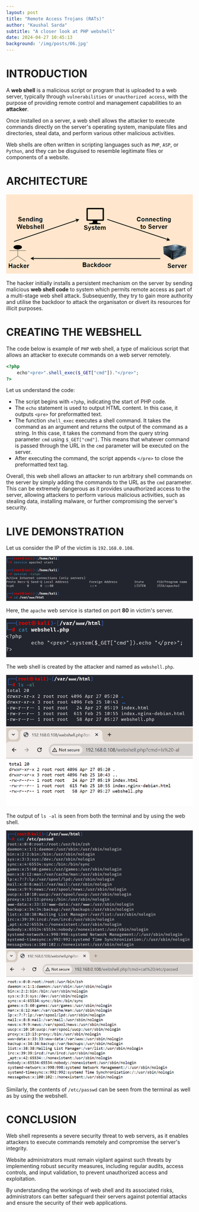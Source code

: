```yaml
---
layout: post
title: "Remote Access Trojans (RATs)"
author: "Kaushal Sarda"
subtitle: "A closer look at PHP webshell"
date: 2024-04-27 10:45:13
background: '/img/posts/06.jpg'
---
```


# INTRODUCTION

A **web shell** is a malicious script or program that is uploaded to a web server, typically through `vulnerabilities` or `unauthorized access`, with the purpose of providing remote control and management capabilities to an **attacker**. 

Once installed on a server, a web shell allows the attacker to execute commands directly on the server's operating system, manipulate files and directories, steal data, and perform various other malicious activities. 

Web shells are often written in scripting languages such as `PHP`, `ASP`, or `Python`, and they can be disguised to resemble legitimate files or components of a website.

# ARCHITECTURE

<img src="/img/blog-1/blog-7.png" class="img-fluid mx-auto d-block" >

The hacker initially installs a persistent mechanism on the server by sending malicious **web shell code** to system which permits remote access as part of a multi-stage web shell attack. Subsequently, they try to gain more authority and utilise the backdoor to attack the organisaton or divert its resources for illicit purposes.

# CREATING THE WEBSHELL

The code below is example of `PHP` web shell, a type of malicious script that allows an attacker to execute commands on a web server remotely.

```php
<?php 
	echo"<pre>".shell_exec($_GET["cmd"])."</pre>"; 
?>
```

Let us understand the code:

- The script begins with `<?php`, indicating the start of PHP code.
- The `echo` statement is used to output HTML content. In this case, it outputs `<pre>` for preformatted text.
- The function `shell_exec` executes a shell command. It takes the command as an argument and returns the output of the command as a string. In this case, it takes the command from the query string parameter `cmd` using `$_GET["cmd"]`. This means that whatever command is passed through the URL in the `cmd` parameter will be executed on the server.
- After executing the command, the script appends `</pre>` to close the preformatted text tag.

Overall, this web shell allows an attacker to run arbitrary shell commands on the server by simply adding the commands to the URL as the `cmd` parameter. This can be extremely dangerous as it provides unauthorized access to the server, allowing attackers to perform various malicious activities, such as stealing data, installing malware, or further compromising the server's security.

# LIVE DEMONSTRATION

Let us consider the IP of the victim is `192.168.0.108`.

<img src="/img/blog-1/blog-1.png" class="img-fluid mx-auto d-block" >

Here, the `apache` web service is started on port **80** in victim's server.

<img src="/img/blog-1/blog-2.png" class="img-fluid mx-auto d-block" >

The web shell is created by the attacker and named as `webshell.php`.

<img src="/img/blog-1/blog-3.png" class="img-fluid mx-auto d-block" >

<img src="/img/blog-1/blog-4.png" class="img-fluid mx-auto d-block" >

The output of `ls -al` is seen from both the terminal and by using the web shell.

<img src="/img/blog-1/blog-5.png" class="img-fluid mx-auto d-block" >

<img src="/img/blog-1/blog-6.png" class="img-fluid mx-auto d-block" >

Similarly, the contents of `/etc/passwd` can be seen from the terminal as well as by using the webshell.

# CONCLUSION

Web shell represents a severe security threat to web servers, as it enables attackers to execute commands remotely and compromise the server's integrity. 

Website administrators must remain vigilant against such threats by implementing robust security measures, including regular audits, access controls, and input validation, to prevent unauthorized access and exploitation. 

By understanding the workings of web shell and its associated risks, administrators can better safeguard their servers against potential attacks and ensure the security of their web applications.